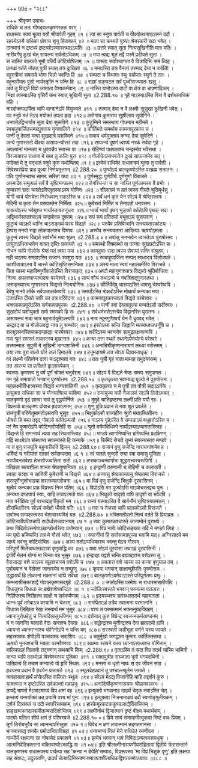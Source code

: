 +++
title = "२८८"

+++
श्रीकृष्ण उवाच-  
राधिके च ततः श्रीमद्बालकृष्णस्ततः परम् ।  
राधारूपः स्वयं भूत्वा ययौ श्रीपार्वती गृहम् ॥१ ॥
त्वां सा स्नुषा पार्वती च वीक्ष्योत्थायाऽऽसनं ददौ ।  
रहस्येऽस्यै राधिका प्रोवाच शृणु हितावहम् ॥२ ॥
माता सा कथ्यते पुत्र्याः श्रेयस्करी सदा भवेत् ।  
दानमात्रं न द्रष्टव्यं द्रष्टव्योऽस्यास्तथाऽऽयतिः ॥३ ॥
उत्तरे स्यात् सुता नित्यसुखिनीति मता मतिः ।  
नारीवर्गेषु दुःखं चेत् सापत्न्यं सर्वतोऽधिकम् ॥४ ॥
मया त्वद्य श्रुतं तद्वै यस्मै प्रदीयते सुता ।  
स चास्ति बाल्यतो भूमौ पतिर्वै कोटियोषिताम् ॥५ ॥
यास्ताः सर्वाश्चागता वै पित्रादिभिः समं त्विह ।  
प्रत्यक्षं वर्तते त्वेतत् पुत्री स्यात् तत्र दुःखिता ॥६ ॥
ममाऽस्ति तत्र वैमत्यं तस्माद् देया न पार्वति! ।  
बहुस्त्रीणां समवाये भोगा भिन्नो भवन्ति हि ॥७ ॥
सम्पदा च विभागाः स्युः पर्याप्ताः स्युर्न ते ततः ।  
बहुनारीमतः पुंसो नार्यस्तृप्तिं न यन्ति हि ॥८ ॥
राज्ञां सङ्घटत सर्वं पृथ्वीराज्यवतः खलु ।  
अयं तु विद्यते विप्रो जामाता वैश्यकर्मवान् ॥९ ॥
नास्ति ग्रामोऽस्य वाटी वा क्षेत्रं वा चापणादिकम् ।  
भिक्षा त्वस्याऽस्ति वृत्तिर्वै कथं स्यात् सुखिनी सुता ॥2.288.१० ॥
गृहे नाऽस्याऽस्ति वित्तं वै दर्शयत्यधिकं बहिः ।  
नारदोक्त्याऽर्पिता चापि वाग्दानेऽपि वियुज्यते ॥११ ॥
तस्माद् देया न वै लक्ष्मीः सुसुखा दुःखिनी भवेत् ।  
वद स्नुषे मतं तेऽत्र मयोक्तं तपता हृदा ॥१२॥
अरोगाय कुमाराय सुशीलाय सुयोगिने ।  
धनवतेऽद्विभार्याय सुता देया सुरूपिणे ॥१३ ॥
कुटुम्बिने समस्थाय गोधनाय महीमते ।  
स्वबाहूपार्जितसम्पद्युक्ताय गुणशालिने ॥१४ ॥
कीर्तिमते समर्थाय कामनापूरकाय च ।  
पत्नीं तु देवतां मत्वा सुखदात्रे यशस्विने ॥१५॥
रामाय धर्मयुक्ताय कन्या देया सुवेदिने ।  
अन्ये गुणास्ततो वीक्ष्या असापत्न्योत्तरं तदा ॥१६॥
सापत्न्यं दूषणं त्वाग्र्यं नरकं सर्वदा गृहे ।  
अपत्यानां मान्यता च ध्रुववन्नैव स्याच्च वा ॥१७॥
रोहिण्यां पक्षपातश्च चन्द्रस्येव भवेत्तथा ।  
विरजायाश्च राधाया मे यथा तु कलिः पुरा ॥१८॥
गोलोकेऽप्यभवत्तेन दुःखं सापत्न्यमेव यत् ।  
मयोक्तं मे तु यद्भातं स्नुषे कुरु यथोचितम् ॥१ ९॥
इत्येवं राधिके! राधावाक्यं श्रुत्वा तु पार्वती ।  
शिवेश्वरप्रिया प्राह पूज्या निर्णयमुत्तमम् ॥2.288.२० ॥
पुण्योऽयं बालकृष्णोऽस्ति परब्रह्म सनातनः ।  
पतिः पूर्णानन्दश्च सागरः सरितां यथा ॥२ १ ॥
पूर्णस्मृद्धः पूर्णवीर्यः पूर्णगुणो विराजते ।  
अस्मादेव समुत्पन्नं सर्वं वै सृष्टिमण्डलम् ॥२२॥
रोगश्चिन्ता च सा नास्ति पूर्णकामस्य वै प्रभोः ।  
कुमारत्वं सदा चास्तेऽविप्लुतस्याऽस्य योगिनः ॥२३ ॥
शीलाख्यं च व्रतं त्वस्य गीयते श्रुतिमूर्धसु ।  
योगी चायं योगवेत्ता निरोधवान् सदाऽस्ति च ॥२४॥
सर्वं धनं कृतं येन सोऽयं वै श्रेष्ठिसत्तमः ।  
मेदिनी च कृता तेन वसवस्तेन निर्मिताः ॥२५॥
कुबेरत्वं निर्मितं च तेनाऽतो धनवत्तमः ।  
यावत्योऽस्य भवेयुश्च भार्यास्तावत्तनूधरः ॥२६॥
भार्यां भार्यां पृथग् भुङ्क्ते वर्ततेऽपि पृथक् सदा ।  
अद्विभार्यस्ततश्चाऽयं चन्द्रमोवन्न दूषणम् ॥२७॥
रूपं रूपं प्रतिरूपो बभूवाऽयं सुरूपवान् ।  
कुटुम्बं चाऽक्षरे धाम्नि चाऽसङ्ख्यं यस्य विद्यते ॥२८॥
यस्यैव प्रतिबिम्बानि सन्त्यवतारकोटयः ।  
ईश्वरा मनवो रुद्रा लोकपालाश्च विष्णवः ॥२९॥
अस्यैव सन्त्यवतारा आदित्याः ऋषयोऽमलाः ।  
कुटुम्बं त्वस्य विद्यते सार्वभौमं मया श्रुतम् ॥2.288.३ ०॥
सर्वासु समभावेन त्वास्तेऽयं पुरुषोत्तमः ।  
प्रत्युताऽधिकभावेन यावत् तृप्तिः प्रजायते ॥३ १॥
समस्थो विषमस्थो वा पत्न्याः सुखप्रदोऽस्ति सः ।  
गोधनं चापि गोलोके श्रेष्ठं मतं त्वया मया ॥३२॥
कामदुघाः सदा त्वस्य सेवायां सन्ति संश्रुतम् ।  
मही चाऽस्य समग्राऽस्ति राजानः श्वशुरा यतः ॥३३ ॥
स्वबाहूपार्जिता सम्पत् साक्षादत्र विलोक्यते ।  
काशीयात्राऽस्य वै चास्ते कोटिसृष्टिसमन्विता ॥३४॥
अस्य माता स्वयं महालक्ष्मीरेव विराजते ।  
पिता चास्य महाविष्णुर्गोपालोऽस्ति विराजकृत् ॥३५॥
अष्टौ महागुणाश्चात्र विद्यन्ते श्रुतिबोधिताः ।  
नित्या अपहतपाप्मत्वादयः परमेश्वरे ॥३६॥
सत्यं शौचं तथाऽन्ये च नवत्रिंशद्गुणास्तथा ।  
असङ्ख्याश्च गुणास्त्वत्र विद्यन्ते नित्ययोगिनः ॥३७॥
कीर्तिर्वेदेषु चास्याऽस्ति धामसु चेश्वरेष्वपि ।  
देवेषु मानवे लोके सर्वपातालकेष्वपि ॥३८॥
समर्थोऽस्ति मोक्षदोऽस्ति मोक्षार्थं कन्यका मया ।  
दत्ताऽस्ति दीयते चापि का तत्र परिवेदना ॥३९॥
कामनापूरकश्चाऽयं विद्यते परमेश्वरः ।  
भक्तकामप्रपूरोऽस्ति सर्वकामप्रपूरकः ॥2.288.४० ॥
पत्नीं स्वां देवतातुल्यां मन्यतेऽसौ सदीश्वरः ।  
सुखदोयं यशोयुक्तो रामो रमणको हि सः ॥४१ ॥
सर्वधर्मभरोऽस्त्येव विद्वानस्ति पुरातनः ।  
असापत्न्यं सदा चात्र बहुभार्ययुतेऽस्त्यपि ॥४२॥
नात्र न्यूनगुणैश्वर्यं येन वै ध्रुववद् भवेत् ।  
चन्द्रवद् वा च गोलोकवद्वा नात्र तु सम्भवेत् ॥४३॥
हस्तेऽस्य सन्ति चिह्नानि मत्स्यध्वजधनूँषि च ।  
शरशूलस्वस्तिचक्रदण्डाद्याः पारमेश्वराः ॥४४॥
शरीरेऽस्य भवन्त्येव सामुद्रलक्षणान्यपि ।  
मया श्रुतं समस्तं तन्नारदस्य मुखात्ततः ॥४५॥
कन्या दत्ता स्थले स्थानेऽर्पणयोग्ये परेश्वरे ।  
तस्मान्मातः सुपुत्री मे सुखिनी भाग्यशालिनी ॥४६॥
अनादिश्रीकृष्णनारायणं लब्ध्वा वरोत्तमम् ।  
तया तपः पुरा बाल्ये घोरं तप्तं हिमालये ॥४७॥
हनूमदाश्रमे तत्र सोऽयं दिव्यरूपधृक् ।  
वरं लक्ष्म्यै पतित्वेन दत्वा चाऽदृश्यतां गतः ॥४८॥
ततः पुत्री गृहं याता मामाह तमुदन्तकम् ।  
तत आरभ्य सा प्रतीक्षते द्वादशवर्षकम् ।  
स्वस्याः कृष्णस्य तु वर्षं पूर्णं चोक्तं चतुर्दशम् ॥४९॥
सोऽयं वै विद्यते श्रेष्ठः समयः समुपागतः ।  
मम गृहे समायातो भगवान् पुरुषोत्तमः ॥2.288.५० ॥
कृतकृत्या भवाम्यद्य पूज्यो मे पुरुषोत्तमः ।  
महालक्ष्मीर्विधात्र्यस्या विद्यते भाग्यशालिनी ॥५१ ॥
कृतकृत्या च मे पुत्री तव पौत्री सदाऽऽर्यके ।  
इत्युक्ता राधिका सा च मौनमाश्रित्य चाशिषा ॥५२॥
समायुज्य ययौ नैजालयं साऽपि तिरोऽभवत् ।  
बालकृष्णो दृढं ज्ञात्वा भावं तु वृद्धयोर्निजे ॥५३ ॥
मुमुदे चातिहृष्टश्च लक्ष्मीं प्रति ययौ रहः ।  
विप्ररूपो बालकृष्णः प्रोवाच ह्रदयाऽगमम् ॥५४॥
शृणु पुत्रि प्रदानं ते मया श्रुतं प्रवर्तते ।  
राजपुत्रीं परिणेतुमागतोऽस्त्यपि भूसुरः ॥५५॥
भिक्षुकोऽसौ राज्यहीनः श्रुतो मयाऽब्धितीरगः ।  
धीवरो हि यथा तद्वद् गोपालो वर्ततेऽप्यसौ ॥५६॥
नाऽस्य गृहेऽस्ति वै सम्पन्नाऽयं वधूव्रतोऽस्ति च ।  
परं नैव कुमारोऽपि कोटिनारीपतिर्हि सः ॥५७॥
श्रुतो मयैवंविधिको नार्योऽस्याऽप्यागतास्त्विह ।  
विद्यन्ते हि समानार्थं त्वया सह स्थितास्त्विह ॥५८॥
मण्डपे त्वागमिष्यन्ति भ्रमिष्यन्ति प्रदक्षिणम् ।  
वह्निं साक्ष्येऽत्र संस्थाप्य सपत्न्यस्ते हि कन्यके ॥५९॥
किमिदं रोचते तुभ्यं सपत्न्यस्तव मण्डपे ।  
मा तं वृणु राजपुत्रि बहुनारीपतिं द्विजम् ॥2.288.६०॥
राजानं वृणु राजेन्द्रि नारायणांशमेव ह ।  
धर्मिष्ठं च गरीयांसं दातारं सर्वसम्पदाम् ॥६ १ ॥
त्वं चास्ते सुन्दरी रम्या रमा रामासु पूजिता ।  
नवयौवनसंवेशा तेजसोज्ज्वलिता सती ॥६२॥
तप्तकाञ्चनवर्णाभा शुद्धसत्त्वस्वरूपिणी ।  
पतिव्रता सत्यशीला शान्ता श्रेष्ठगुणान्विता ॥६३ ॥
इन्द्राणी वरुणानी च रोहिणी च कलावती ।  
स्वाहा सञ्ज्ञा च सावित्री कुबेराणी च विद्यसे ॥६४॥
अन्यासु श्रेष्ठकान्तासु श्रेष्ठतमा विराजसे ।  
शरत्पूर्णेन्दुशोभाढ्या शरत्कमललोचना ॥६५॥
मा विप्रं वृणु राजेन्द्रि भिक्षुकं दूरवासिनम् ।  
श्रुत्वैवं कन्यका प्राह विप्ररूपं निजं पतिम् ॥६६॥
विप्रोऽसि मम पूज्योऽसि माऽवोचस्तद्वचः पुनः ।  
अन्यथा दण्डपात्रं स्याः, याहि तत्राऽऽगतो यतः ॥६७॥
भिक्षुको यादृशो वापि तादृशो वा भवेदपि ।  
मया परीक्षितः पूर्वं पश्चादङ्गीकृतो मम ॥६८॥
राज्यं यस्याऽस्ति वै सार्वभौमं सृष्टित्रयात्मकम् ।  
क्षीराब्धितीरगः सोऽयं सर्वज्ञो धीवरो पतिः ॥६९ ॥
गवां च तेजसां चापि पालकोऽसौ विराजते ।  
सर्वाश्च सम्पदस्त्वस्य चेशावास्यमिदं यतः ॥2.288.७० ॥
भक्तिमतीव्रतो नित्यं वर्तते हि प्रियाव्रतः ।  
कोटिनारीपतिश्चापि सदोर्ध्वसत्त्ववानयम् ॥७ १ ॥
सदा कुमारकश्चास्ते जानाम्येनं पुराभवे ।  
तथा विदितोऽस्त्येवाऽखण्डोर्ध्वरेताः प्रयोगवान् ॥७२ ॥
विप्र नार्यः कोटिसङ्ख्या यदि मे मण्डपे त्विह ।  
मम पृष्ठे भ्रमिष्यन्ति तत्र मे गौरवं भवेत् ॥७३ ॥
सपत्नीनां हि सर्वासामग्रपूज्या भवामि यत्॥
अग्निसाक्ष्ये मम साम्ये भवन्तु कोटियोषितः ॥७४॥
अस्य ततोऽप्यधिकाश्च भवन्तु मेऽत्र गौरवम् ।  
परिपूर्णो मिलेन्नाथस्तदाऽशं वृणुयाद्धि का ॥७६॥
यथा सोऽयं दूरवासा तथाऽहं दूरवासिनी ।  
द्वयोर्वै मेलनं योग्यं मा चिन्ता वह भूसुर ॥७६॥
इन्द्राद्या यद्वशे सन्ति ब्रह्माद्याश्च वशेऽस्य तु ।  
वैराजाद्या वशे चाऽस्य व्यूहाश्चास्य वशेऽपि च ॥७७ ॥
अवतारा वशे चास्य का कन्या वृणुयान्न तम् ।  
पूर्वाख्यानं च वेदोक्तं जानास्येव न तच्छ्रुणु ॥७८॥
कृपया भगवान् साक्षाच्छ्रीपतिः पुरुषोत्तमः ।  
उद्धारार्थं हि लोकानां भक्तानां चापि सर्वथा ॥७९॥
बालकृष्णोऽयमेवाऽऽस्ते परिपूर्णतमः प्रभुः ।  
कम्भराश्रीसकाशाद्वै गोपालकृष्णसद्गृहे ॥2.288.८ ० ॥
जातोऽस्ति परमेशः स राधारमासतीपतिः ।  
विधातुश्च विधाता सः ब्रह्मेशशेषवन्दितः ॥८ १ ॥
ज्योतिःस्वरूपो भगवान् परमात्मा परात्परः ।  
निर्लिप्तश्च निरीहश्च साक्षी च सर्वकर्मणाम् ॥८२ ॥
हृदयस्थश्च सर्वस्थस्तदर्थं चाहमागता ।  
धाम्नः पूर्वं तमेवाऽत्र वरयामि न चेतरम् ॥८३ ॥
समर्पिताऽहं तत्रैव स्वात्मना परमात्मनि ।  
विधात्रा लिखिता रेखा तस्यार्थं मम भूसुर ॥८४॥
पश्य तं परमात्मानं भक्तानुग्रहविग्रहम् ।  
ध्यानानुरोधहेतुं च नित्यदिव्यसुरूपिणम् ॥८५॥
दर्शनात् कुरु विप्रेन्द्र स्वजन्मकर्मखण्डनम् ।  
यं न जानन्ति चत्वारो वेदाः सन्तश्च देवताः ॥८६॥
सद्धेन्द्राश्च मुनीन्द्राश्च देवा ब्रह्मादयो ह्यपि ।  
ध्यायन्ते ध्यानमग्नाश्च योगिनोऽपि न यन्ति यम् ॥८७॥
सरस्वती जडीभूता वर्णने यस्य जायते ।  
सहस्रवक्त्रः शेषोऽपि पञ्चवक्त्रः सदाशिवः ॥८८ ॥
चतुर्मुखो जगद्धाता कुमारः कार्तिकस्तथा ।  
ऋषयो मुनयश्चापि भक्ताः परमवैष्णवाः ॥८९॥
अक्षमाः स्तवने यस्य ध्यानाऽसाध्यश्च योगिनाम् ।  
बालिकाऽहं विप्रवर्य! तद्गणान् कथयामि किम् ॥2.288.९०॥
वृताऽस्मि तं सदा विप्र तदर्थं चास्मि भामिनी ।  
कन्या चापि तदर्थाऽहं विश्वेश्वरस्य पुत्रिका ॥९१ ॥
भक्तपुत्रीह सञ्जाता भूमौ भगवदर्थिनी ।  
पातिव्रत्यं हि तन्नाम कन्यात्वे यो हृदि स्थितः ॥९२॥
मनसा च धृतो नाथः स एव जीवनं सदा ।  
हृदयस्य प्रदानं वै हृदयेन प्रजायते ॥९३ ॥
स्थूलदेहप्रदानं तु पश्चात्स्थूलेन जायते ।  
व्यवहारप्रवाहार्थं लोकेऽस्ति कल्पितः स्थूलः ॥९४॥
सोऽयं मेऽद्य विजानीहि याहि तद्दर्शनं कुरु ।  
यावत्त्वया न दृष्टोऽस्ति सर्वकान्तो महाप्रभुः ॥९५॥
अनादिश्रीकृष्णनारायणः श्रीप्राणवल्लभः ।  
तावद्वै भाषसे मेऽत्राऽश्राव्यं विप्र क्षमां वह ॥९६॥
इत्युक्तो भगवानाह दार्ढ्यं चेदृक् तवाऽस्ति चेत् ।  
क्षन्तव्यं यन्मयोक्तं तत् प्रयामि पश्य मां पुनः ॥९७॥
इत्युक्त्वा निजनामाढ्यं ददौ स्वर्णाङ्गुलीयकम् ।  
दर्शनं दिव्यरूपं च ददौ स्वपरिचायकम् ॥९८॥
हारकेयूरकटककुण्डलाद्यैर्विराजितम् ।  
शङ्खचक्रगदापद्मपीताम्बरादिशोभितम् ॥९९॥
लक्ष्मीर्नाथं द्विजात्मानं दृष्टं वीक्ष्य यथार्थकम् ।  
पादयोः पतिता शीघ्रं क्षणं तं परिषस्वजे ॥2.288.१० ०॥
प्रिये सायं समायामीत्युक्त्वा मिष्टं वचः प्रियम् ।  
तूर्णं तिरोबभूवैव सा त्वानन्दपरिप्लुता ॥१० १॥
विवेद न क्षणं तत्रात्मानं तद्गतमानसा ।  
भानमासाद्य शनकैः प्रमोदान्वितविग्रहा ॥१ ०२॥
धन्यभाग्यं निजं मेने राधिके! रमणीवरा ।  
गाम्भीर्यं रक्षमाणा सा नोवाचेदं प्रकाशने ॥१ ०३॥
इत्येवं भगवान् भावं विविदाऽन्यत्स्वरूपधृक् ।  
आत्मनिवेदिभक्तानां भक्तिवश्योऽभवद्धि सः ॥१ ०४॥
इति श्रीलक्ष्मीनारायणीयसंहितायां द्वितीये त्रेतासन्ताने बालकृष्णस्य राधारूपस्य पार्वत्या सह 'कन्या न देयेति'सम्वादः, विप्ररूपस्य 'मा विप्रं भिक्षुकं वृणु' इति लक्ष्म्या सह संवादः, तदुत्तराणि, दार्ढ्यं चेत्यादिनिरूपणनामाऽष्टाशीत्यधिकद्विशततमोऽध्यायः ॥२८८ ॥
    

